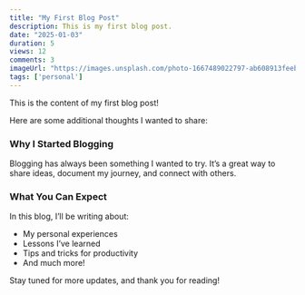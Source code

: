 ```yaml
---
title: "My First Blog Post"
description: This is my first blog post. 
date: "2025-01-03"
duration: 5
views: 12
comments: 3
imageUrl: "https://images.unsplash.com/photo-1667489022797-ab608913feeb?ixlib=rb-4.0.3&ixid=MnwxMjA3fDB8MHxlZGl0b3JpYWwtZmVlZHw5fHx8ZW58MHx8fHw%3D&auto=format&fit=crop&w=800&q=60"
tags: ['personal']
---
```


This is the content of my first blog post!

Here are some additional thoughts I wanted to share:

### Why I Started Blogging
Blogging has always been something I wanted to try. It’s a great way to share ideas, document my journey, and connect with others.

### What You Can Expect
In this blog, I’ll be writing about:
- My personal experiences
- Lessons I’ve learned
- Tips and tricks for productivity
- And much more!

Stay tuned for more updates, and thank you for reading!